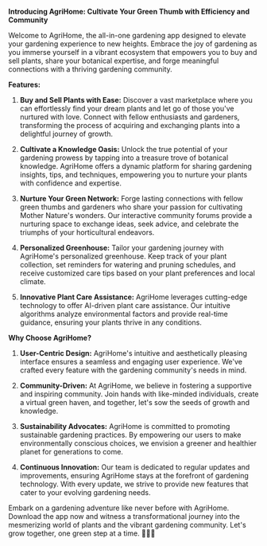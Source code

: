 **Introducing AgriHome: Cultivate Your Green Thumb with Efficiency and Community**

Welcome to AgriHome, the all-in-one gardening app designed to elevate your gardening experience to new heights. Embrace the joy of gardening as you immerse yourself in a vibrant ecosystem that empowers you to buy and sell plants, share your botanical expertise, and forge meaningful connections with a thriving gardening community.

**Features:**

1. **Buy and Sell Plants with Ease:** Discover a vast marketplace where you can effortlessly find your dream plants and let go of those you've nurtured with love. Connect with fellow enthusiasts and gardeners, transforming the process of acquiring and exchanging plants into a delightful journey of growth.

2. **Cultivate a Knowledge Oasis:** Unlock the true potential of your gardening prowess by tapping into a treasure trove of botanical knowledge. AgriHome offers a dynamic platform for sharing gardening insights, tips, and techniques, empowering you to nurture your plants with confidence and expertise.

3. **Nurture Your Green Network:** Forge lasting connections with fellow green thumbs and gardeners who share your passion for cultivating Mother Nature's wonders. Our interactive community forums provide a nurturing space to exchange ideas, seek advice, and celebrate the triumphs of your horticultural endeavors.

4. **Personalized Greenhouse:** Tailor your gardening journey with AgriHome's personalized greenhouse. Keep track of your plant collection, set reminders for watering and pruning schedules, and receive customized care tips based on your plant preferences and local climate.

5. **Innovative Plant Care Assistance:** AgriHome leverages cutting-edge technology to offer AI-driven plant care assistance. Our intuitive algorithms analyze environmental factors and provide real-time guidance, ensuring your plants thrive in any conditions.

**Why Choose AgriHome?**

1. **User-Centric Design:** AgriHome's intuitive and aesthetically pleasing interface ensures a seamless and engaging user experience. We've crafted every feature with the gardening community's needs in mind.

2. **Community-Driven:** At AgriHome, we believe in fostering a supportive and inspiring community. Join hands with like-minded individuals, create a virtual green haven, and together, let's sow the seeds of growth and knowledge.

3. **Sustainability Advocates:** AgriHome is committed to promoting sustainable gardening practices. By empowering our users to make environmentally conscious choices, we envision a greener and healthier planet for generations to come.

4. **Continuous Innovation:** Our team is dedicated to regular updates and improvements, ensuring AgriHome stays at the forefront of gardening technology. With every update, we strive to provide new features that cater to your evolving gardening needs.

Embark on a gardening adventure like never before with AgriHome. Download the app now and witness a transformational journey into the mesmerizing world of plants and the vibrant gardening community. Let's grow together, one green step at a time. 🌿🌱🌻
